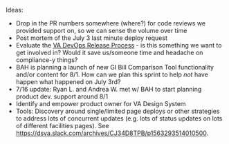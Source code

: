 Ideas:
- Drop in the PR numbers somewhere (where?) for code reviews we provided support on, so we can sense the volume over time
- Post mortem of the July 3 last minute deploy request
- Evaluate the [VA DevOps Release Process](https://vaww.oit.va.gov/oit/devops/release-process/) - is this something we want to get involved in? Would it save us/someone time and headache on compliance-y things?
- BAH is planning a launch of new GI Bill Comparison Tool functionality and/or content for 8/1. How can we plan this sprint to help _not_ have happen what happened on July 3rd?
 - 7/16 update: Ryan L. and Andrea W. met w/ BAH to start planning product dev. support around 8/1
- Identify and empower product owner for VA Design System
- Tools: Discovery around single/limited page deploys or other strategies to address lots of concurrent updates (e.g. lots of status updates on lots of different facilities pages). See https://dsva.slack.com/archives/CJ34D8TPB/p1563293514010500.
